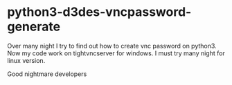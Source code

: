 # python3-d3des-vncpassword-generate

Over many night I try to find out how to create vnc password on python3.
Now my code work on tightvncserver for windows.
I must try many night for linux version.

Good nightmare developers
